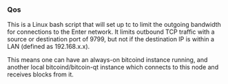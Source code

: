 ### Qos ###

This is a Linux bash script that will set up tc to limit the outgoing bandwidth for connections to the Enter network. It limits outbound TCP traffic with a source or destination port of 9799, but not if the destination IP is within a LAN (defined as 192.168.x.x).

This means one can have an always-on bitcoind instance running, and another local bitcoind/bitcoin-qt instance which connects to this node and receives blocks from it.
